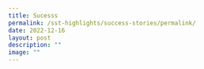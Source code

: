 ```yaml
---
title: Sucesss
permalink: /sst-highlights/success-stories/permalink/
date: 2022-12-16
layout: post
description: ""
image: ""
---
```

